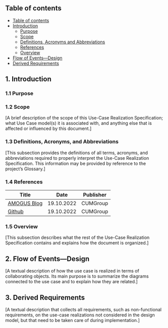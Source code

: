## Table of contents
- [Table of contents](#table-of-contents)
- [Introduction](#1-introduction)
    - [Purpose](#11-purpose)
    - [Scope](#12-scope)
    - [Definitions, Acronyms and Abbreviations](#13-definitions-acronyms-and-abbreviations)
    - [References](#14-references)
    - [Overview](#15-overview)
- [Flow of Events—Design](#2-flow-of-eventsdesign)
- [Derived Requirements](#3-derived-requirements)

## 1. Introduction
### 1.1 Purpose

### 1.2 Scope
[A brief description of the scope of this Use-Case Realization Specification; what Use Case model(s) it is associated with, and anything else that is affected or influenced by this document.]

### 1.3 Definitions, Acronyms, and Abbreviations

[This subsection provides the definitions of all terms, acronyms, and abbreviations required to properly interpret the Use-Case Realization Specification.  This information may be provided by reference to the project’s Glossary.]


### 1.4 References
| Title                                                         | Date       | Publisher |
|---------------------------------------------------------------|------------|-----------|
| [AMOGUS Blog](https://github.com/CUMGroup/AMOGUS/discussions) | 19.10.2022 | CUMGroup  |
| [Github](https://github.com/CUMGroup/AMOGUS/)                 | 19.10.2022 | CUMGroup  |

### 1.5 Overview
[This subsection describes what the rest of the Use-Case Realization Specification contains and explains how the document is organized.]

## 2. Flow of Events—Design 
[A textual description of how the use case is realized in terms of collaborating objects. Its main purpose is to summarize the diagrams connected to the use case and to explain how they are related.]

## 3. Derived Requirements
[A textual description that collects all requirements, such as non-functional requirements, on the use-case realizations not considered in the design model, but that need to be taken care of during implementation.]
